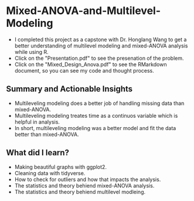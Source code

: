 # Mixed-ANOVA-and-Multilevel-Modeling
-  I completed this project as a capstone with Dr. Honglang Wang to get a better understanding of multilevel modeling and mixed-ANOVA analysis while using R.
- Click on the "Presentation.pdf" to see the presenation of the problem. 
- Click on the "Mixed_Design_Anova.pdf" to see the RMarkdown document, so you can see my code and thought process. 

## Summary and Actionable Insights
- Multileveling modeling does a better job of handling missing data than mixed-ANOVA.
- Multileveling modeling treates time as a continuos variable which is helpful in analysis. 
- In short, multileveling modeling was a better model and fit the data better than mixed-ANOVA. 

## What did I learn?
- Making beautiful graphs with ggplot2.
- Cleaning data with tidyverse.
- How to check for outliers and how that impacts the analysis.
- The statistics and theory behiend mixed-ANOVA analysis.
- The statistics and theory behiend multilevel modleing.

